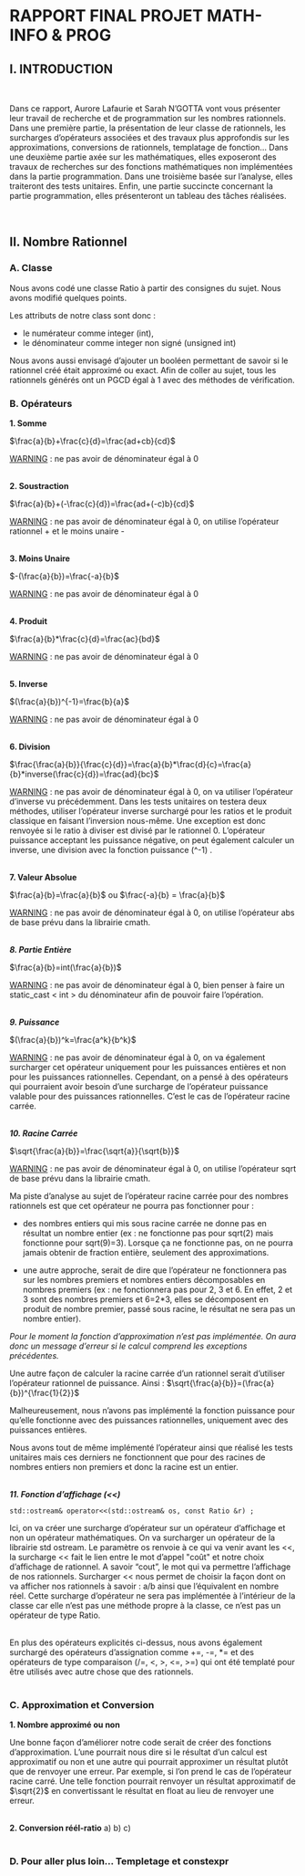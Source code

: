 
# RAPPORT FINAL PROJET MATH-INFO & PROG

## I. INTRODUCTION
<br/>
<p>Dans ce rapport, Aurore Lafaurie et Sarah N’GOTTA vont vous présenter leur travail de recherche et de programmation sur les nombres rationnels. Dans une première partie, la présentation de leur classe de rationnels, les surcharges d’opérateurs associées et des travaux plus approfondis sur les approximations, conversions de rationnels, templatage de fonction… Dans une deuxième partie axée sur les mathématiques, elles exposeront des travaux de recherches sur des fonctions mathématiques non implémentées dans la partie programmation. Dans une troisième basée sur l’analyse, elles traiteront des tests unitaires. Enfin, une partie succincte concernant la partie programmation, elles présenteront un tableau des tâches réalisées.
</p>
<br/>

## II. Nombre Rationnel
### A. Classe

<p>Nous avons codé une classe Ratio à partir des consignes du sujet. Nous avons modifié quelques points.
</p>
Les attributs de notre class sont donc : 
</br>
<ul>
    <li>le numérateur comme integer (int),
    <li>le dénominateur comme integer non signé (unsigned int)
</ul>

<p>Nous avons aussi envisagé d’ajouter un booléen permettant de savoir si le rationnel créé était approximé ou exact. Afin de coller au sujet, tous les rationnels générés ont un PGCD égal à 1 avec des méthodes de vérification.
</p>

### B. Opérateurs
**1. Somme**

$\frac{a}{b}+\frac{c}{d}=\frac{ad+cb}{cd}$

<u>WARNING</u> : ne pas avoir de dénominateur égal à 0
<br/>
<br/>

**2. Soustraction**

$\frac{a}{b}+(-\frac{c}{d})=\frac{ad+(-c)b}{cd}$

<u>WARNING</u> : ne pas avoir de dénominateur égal à 0, on utilise l’opérateur rationnel + et le moins unaire -
<br/>
<br/>

**3. Moins Unaire**

$-(\frac{a}{b})=\frac{-a}{b}$

<u>WARNING</u> : ne pas avoir de dénominateur égal à 0
<br/>
<br/>

**4. Produit**

$\frac{a}{b}*\frac{c}{d}=\frac{ac}{bd}$

<u>WARNING</u> : ne pas avoir de dénominateur égal à 0
<br/>
<br/>

**5. Inverse**

$(\frac{a}{b})^{-1}=\frac{b}{a}$

<u>WARNING</u> : ne pas avoir de dénominateur égal à 0
<br/>
<br/>

**6. Division**

$\frac{\frac{a}{b}}{\frac{c}{d}}=\frac{a}{b}*\frac{d}{c}=\frac{a}{b}*inverse(\frac{c}{d})=\frac{ad}{bc}$	

<u>WARNING</u> : ne pas avoir de dénominateur égal à 0, on va utiliser l’opérateur d’inverse vu précédemment. Dans les tests unitaires on testera deux méthodes, utiliser l’opérateur inverse surchargé pour les ratios et le produit classique en faisant l’inversion nous-même.
Une exception est donc renvoyée si le ratio à diviser est divisé par le rationnel 0. L’opérateur puissance acceptant les puissance négative, on peut également calculer un inverse, une division avec la fonction puissance (^-1) .
<br/>
<br/>

**7. Valeur Absolue**

$\frac{a}{b}=\frac{a}{b}$ ou $\frac{-a}{b} = \frac{a}{b}$

<u>WARNING</u> : ne pas avoir de dénominateur égal à 0, on utilise l’opérateur abs de base prévu dans la librairie cmath. 
<br/>
<br/>

***8. Partie Entière***

$\frac{a}{b}=int(\frac{a}{b})$

<u>WARNING</u> : ne pas avoir de dénominateur égal à 0, bien penser à faire un static_cast < int > du dénominateur afin de pouvoir faire l’opération.
<br/>
<br/>

***9. Puissance***

$(\frac{a}{b})^k=\frac{a^k}{b^k}$

<u>WARNING</u> :  ne pas avoir de dénominateur égal à 0, on va également surcharger cet opérateur uniquement pour les puissances entières et non pour les puissances rationnelles. Cependant, on a pensé à des opérateurs qui pourraient avoir besoin d’une surcharge de l’opérateur puissance valable pour des puissances rationnelles. C’est le cas de l’opérateur racine carrée.
<br/>
<br/>

***10. Racine Carrée***

$\sqrt{\frac{a}{b}}=\frac{\sqrt{a}}{\sqrt{b}}$

<u>WARNING</u> :  ne pas avoir de dénominateur égal à 0, on utilise l’opérateur sqrt de base prévu dans la librairie cmath. 

Ma piste d’analyse au sujet de l’opérateur racine carrée pour des nombres rationnels est que cet opérateur ne pourra pas fonctionner pour : 

* des nombres entiers qui mis sous racine carrée ne donne pas en résultat un nombre entier (ex : ne fonctionne pas pour sqrt(2) mais fonctionne pour sqrt(9)=3). Lorsque ça ne fonctionne pas, on ne pourra jamais obtenir de fraction entière, seulement des approximations. 

* une autre approche, serait de dire que l’opérateur ne fonctionnera pas sur les nombres premiers et nombres entiers décomposables en nombres premiers (ex : ne fonctionnera pas pour 2, 3 et 6. En effet, 2 et 3 sont des nombres premiers et 6=2*3, elles se décomposent en produit de nombre premier, passé sous racine, le résultat ne sera pas un nombre entier).

_Pour le moment la fonction d’approximation n’est pas implémentée. On aura donc un message d’erreur si le calcul comprend les exceptions précédentes._

Une autre façon de calculer la racine carrée d’un rationnel serait d’utiliser l’opérateur rationnel de puissance. Ainsi : $\sqrt{\frac{a}{b}}=(\frac{a}{b})^{\frac{1}{2}}$

Malheureusement, nous n’avons pas implémenté la fonction puissance pour qu’elle fonctionne avec des puissances rationnelles, uniquement avec des puissances entières.

Nous avons tout de même implémenté l’opérateur ainsi que réalisé les tests unitaires mais ces derniers ne fonctionnent que pour des racines de nombres entiers non premiers et donc la racine est un entier.
<br/>
<br/>

***11. Fonction d’affichage (<<)***

```
std::ostream& operator<<(std::ostream& os, const Ratio &r) ;
````
Ici, on va créer une surcharge d’opérateur sur un opérateur d’affichage et non un opérateur mathématiques. On va surcharger un opérateur de la librairie std ostream. Le paramètre os renvoie à ce qui va venir avant les <<, la surcharge << fait le lien entre le mot d’appel "coût" et notre choix d’affichage de rationnel. A savoir “cout”, le mot qui va permettre l’affichage de nos rationnels. Surcharger << nous permet de choisir la façon dont on va afficher nos rationnels à savoir : a/b ainsi que l’équivalent en nombre réel. Cette surcharge d’opérateur ne sera pas implémentée à l’intérieur de la classe car elle n’est pas une méthode propre à la classe, ce n’est pas un opérateur de type Ratio.
<br/>
<br/>

En plus des opérateurs explicités ci-dessus, nous avons également surchargé des opérateurs d’assignation comme +=, -=, *= et des opérateurs de type comparaison (/=, <, >, <=, >=) qui ont été templaté pour être utilisés avec autre chose que des rationnels.
</br>
</br>

### C. Approximation et Conversion
**1. Nombre approximé ou non**

Une bonne façon d’améliorer notre code serait de créer des fonctions d’approximation. L’une pourrait nous dire si le résultat d’un calcul est approximatif ou non et une autre qui pourrait approximer un résultat plutôt que de renvoyer une erreur. 
Par exemple, si l’on prend le cas de l’opérateur racine carré. Une telle fonction pourrait renvoyer un résultat approximatif de $\sqrt{2}$ en convertissant le résultat en float au lieu de renvoyer une erreur.
</br>
</br>

**2. Conversion réél-ratio**
a)
b)
c)
</br>
</br>

### D. Pour aller plus loin… Templetage et constexpr

